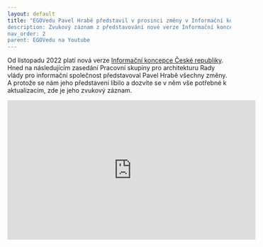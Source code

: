 ```yaml
---
layout: default
title: "EGOVedu Pavel Hrabě představil v prosinci změny v Informační koncepci ČR
description: Zvukový záznam z představování nové verze Informační koncepce ČR projednávané na PSA RVIS v prosinci 2022co a jak
nav_order: 2
parent: EGOVedu na Youtube
---
```


Od listopadu 2022 platí nová verze [Informační koncepce České republiky](http://metodiky.egdilna.cz/metodiky/strategie/ikcr). Hned na následujícím zasedání Pracovní skupiny pro architekturu Rady vlády pro informační společnost představoval Pavel Hrabě všechny změny. A protože se nám jeho představení líbilo a dozvíte se v něm vše potřebné k aktualizacím, zde je jeho zvukový záznam.



<iframe width="560" height="315" src="https://www.youtube.com/embed/-9fn11n8hzI" title="YouTube video player" frameborder="0" allow="accelerometer; autoplay; clipboard-write; encrypted-media; gyroscope; picture-in-picture; web-share" allowfullscreen></iframe>
